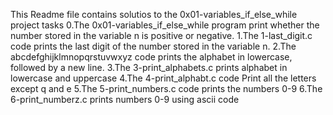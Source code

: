 This Readme file contains solutios to the 0x01-variables_if_else_while project tasks
0.The 0x01-variables_if_else_while program print whether the number stored in the variable n is positive or negative.
1.The 1-last_digit.c code prints the last digit of the number stored in the variable n.
2.The abcdefghijklmnopqrstuvwxyz code prints the alphabet in lowercase, followed by a new line.
3.The 3-print_alphabets.c prints alphabet in lowercase and uppercase
4.The 4-print_alphabt.c code Print all the letters except q and e
5.The 5-print_numbers.c code prints the numbers 0-9
6.The 6-print_numberz.c prints numbers 0-9 using ascii code
